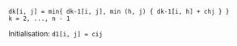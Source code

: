 ```
dk[i, j] = min{ dk-1[i, j], min (h, j) { dk-1[i, h] + chj } }
k = 2, ..., n - 1
```

Initialisation: `d1[i, j] = cij`